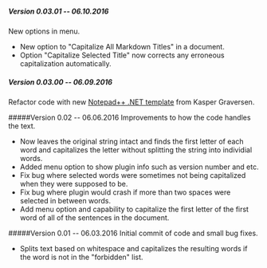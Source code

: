 ##### Version 0.03.01 -- 06.10.2016
New options in menu.
* New option to "Capitalize All Markdown Titles" in a document.
* Option "Capitalize Selected Title" now corrects any erroneous capitalization automatically.

##### Version 0.03.00 -- 06.09.2016
Refactor code with new [Notepad++ .NET template](https://github.com/kbilsted/NotepadPlusPlusPluginPack.Net/releases, "Notepad++ .NET template") from Kasper Graversen.

#####Version 0.02 -- 06.06.2016
Improvements to how the code handles the text.

* Now leaves the original string intact and finds the first letter of each word and capitalizes the letter without splitting the string into individial words.
* Added menu option to show plugin info such as version number and etc.
* Fix bug where selected words were sometimes not being capitalized when they were supposed to be.
* Fix bug where plugin would crash if more than two spaces were selected in between words.
* Add menu option and capability to capitalize the first letter of the first word of all of the sentences in the document.

#####Version 0.01 -- 06.03.2016
Initial commit of code and small bug fixes.

* Splits text based on whitespace and capitalizes the resulting words if the word is not in the "forbidden" list.
